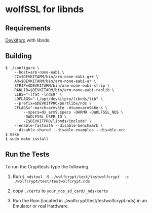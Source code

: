# wolfSSL for libnds

## Requirements

[Devkitpro](https://devkitpro.org/wiki/Getting_Started) with libnds.


## Building

```
$ ./configure \
    --host=arm-none-eabi \
    CC=$DEVKITARM/bin/arm-none-eabi-g++ \
    AR=$DEVKITARM/bin/arm-none-eabi-ar \
    STRIP=$DEVKITARM/bin/arm-none-eabi-strip \
    RANLIB=$DEVKITARM/bin/arm-none-eabi-ranlib \
    LIBS="-lfat -lnds9" \
    LDFLAGS="-L/opt/devkitpro/libnds/lib" \
    --prefix=$DEVKITPRO/portlibs/nds \
    CFLAGS="-march=armv5te -mtune=arm946e-s \
        --specs=ds_arm9.specs -DARM9 -DWOLFSSL_NDS \
        -DWOLFSSL_USER_IO \
        -I$DEVKITPRO/libnds/include" \
    --enable-fastmath --disable-benchmark \
    --disable-shared --disable-examples --disable-ecc
$ make
$ sudo make install
```

## Run the Tests

To run the Crypttests type the following.
1. Run `$ ndstool -9 ./wolfcrypt/test/testwolfcrypt  -c ./wolfcrypt/test/testwolfcrypt.nds`
2. copy `./certs` to `your_nds_sd_card/_nds/certs`

3. Run the Rom (located in ./wolfcrypt/test/testwolfcrypt.nds) in an Emulator or real Hardware.
